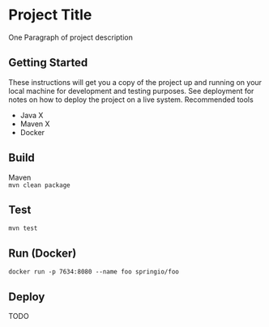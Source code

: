 # Project Title

One Paragraph of project description

## Getting Started

These instructions will get you a copy of the project up and running on your local machine for development and testing purposes. See deployment for notes on how to deploy the project on a live system.
Recommended tools
* Java X
* Maven X
* Docker

## Build
Maven  
`mvn clean package`

## Test
`mvn test`

## Run (Docker)
`docker run -p 7634:8080 --name foo springio/foo`

## Deploy

TODO
